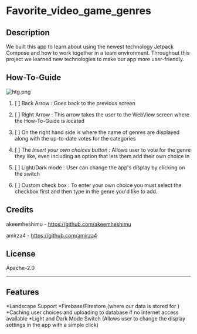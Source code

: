 # Favorite_video_game_genres

## **Description**

We built this app to learn about using the newest technology Jetpack Compose and how to work 
together in a team environment. Throughout this project we learned new technologies to make our app
more user-friendly.


## **How-To-Guide**

![htg.png](C:\Repos\Favorite_video_game_genres\app\src\main\res\drawable-normal\htg.png)

1. [ ] Back Arrow : Goes back to the previous screen

2. [ ] Right Arrow : This arrow takes the user to the WebView screen where the How-To-Guide is located

3. [ ] On the right hand side is where the name of genres are displayed along with the up-to-date votes for the categories

4. [ ] The _Insert your own choices button_ : Allows user to vote for the genre they like, even including an option that lets them add their own choice in

5. [ ] Light/Dark mode : User can change the app's display by clicking on the switch

6. [ ] Custom check box : To enter your own choice you must select the checkbox first and then type in the genre you'd like to add.  

## **Credits**

akeemheshimu - https://github.com/akeemheshimu

amirza4 - https://github.com/amirza4

## **License**

Apache-2.0

----------------------------------------------------------------------------------------

## **Features**
*Landscape Support
*Firebase/Firestore (where our data is stored for )
*Caching user choices and uploading to database if no internet access available
*Light and Dark Mode Switch (Allows user to change the display settings in the app with a simple click)
